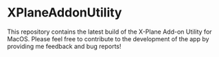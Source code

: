 # XPlaneAddonUtility
This repository contains the latest build of the X-Plane Add-on Utility for MacOS. Please feel free to contribute to the development of the app by providing me feedback and bug reports!

